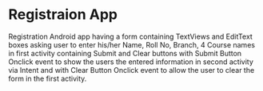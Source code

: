 # Registraion App

Registration Android app having a form containing TextViews and EditText boxes asking user to enter his/her Name, Roll No, Branch, 4 Course names in first activity containing Submit and Clear buttons with Submit Button Onclick event to show the users the entered information in second activity via Intent and with Clear Button Onclick event to allow the user to  clear the form in the first activity.
